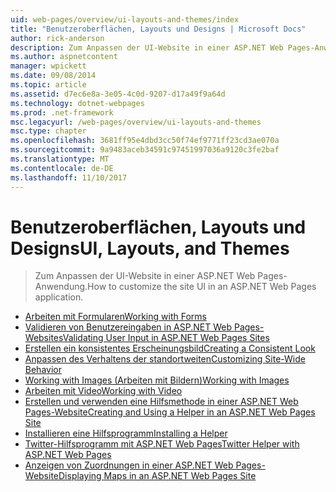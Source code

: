```yaml
---
uid: web-pages/overview/ui-layouts-and-themes/index
title: "Benutzeroberflächen, Layouts und Designs | Microsoft Docs"
author: rick-anderson
description: Zum Anpassen der UI-Website in einer ASP.NET Web Pages-Anwendung.
ms.author: aspnetcontent
manager: wpickett
ms.date: 09/08/2014
ms.topic: article
ms.assetid: d7ec6e8a-3e05-4c0d-9207-d17a49f9a64d
ms.technology: dotnet-webpages
ms.prod: .net-framework
msc.legacyurl: /web-pages/overview/ui-layouts-and-themes
msc.type: chapter
ms.openlocfilehash: 3681ff95e4dbd3cc50f74ef9771ff23cd3ae070a
ms.sourcegitcommit: 9a9483aceb34591c97451997036a9120c3fe2baf
ms.translationtype: MT
ms.contentlocale: de-DE
ms.lasthandoff: 11/10/2017
---
```

<a name="ui-layouts-and-themes"></a><span data-ttu-id="9004d-103">Benutzeroberflächen, Layouts und Designs</span><span class="sxs-lookup"><span data-stu-id="9004d-103">UI, Layouts, and Themes</span></span>
====================
> <span data-ttu-id="9004d-104">Zum Anpassen der UI-Website in einer ASP.NET Web Pages-Anwendung.</span><span class="sxs-lookup"><span data-stu-id="9004d-104">How to customize the site UI in an ASP.NET Web Pages application.</span></span>


- [<span data-ttu-id="9004d-105">Arbeiten mit Formularen</span><span class="sxs-lookup"><span data-stu-id="9004d-105">Working with Forms</span></span>](4-working-with-forms.md)
- [<span data-ttu-id="9004d-106">Validieren von Benutzereingaben in ASP.NET Web Pages-Websites</span><span class="sxs-lookup"><span data-stu-id="9004d-106">Validating User Input in ASP.NET Web Pages Sites</span></span>](validating-user-input-in-aspnet-web-pages-sites.md)
- [<span data-ttu-id="9004d-107">Erstellen ein konsistentes Erscheinungsbild</span><span class="sxs-lookup"><span data-stu-id="9004d-107">Creating a Consistent Look</span></span>](3-creating-a-consistent-look.md)
- [<span data-ttu-id="9004d-108">Anpassen des Verhaltens der standortweiten</span><span class="sxs-lookup"><span data-stu-id="9004d-108">Customizing Site-Wide Behavior</span></span>](18-customizing-site-wide-behavior.md)
- [<span data-ttu-id="9004d-109">Working with Images (Arbeiten mit Bildern)</span><span class="sxs-lookup"><span data-stu-id="9004d-109">Working with Images</span></span>](9-working-with-images.md)
- [<span data-ttu-id="9004d-110">Arbeiten mit Video</span><span class="sxs-lookup"><span data-stu-id="9004d-110">Working with Video</span></span>](10-working-with-video.md)
- [<span data-ttu-id="9004d-111">Erstellen und verwenden eine Hilfsmethode in einer ASP.NET Web Pages-Website</span><span class="sxs-lookup"><span data-stu-id="9004d-111">Creating and Using a Helper in an ASP.NET Web Pages Site</span></span>](creating-and-using-a-helper-in-an-aspnet-web-pages-site.md)
- [<span data-ttu-id="9004d-112">Installieren eine Hilfsprogramm</span><span class="sxs-lookup"><span data-stu-id="9004d-112">Installing a Helper</span></span>](installing-helpers.md)
- [<span data-ttu-id="9004d-113">Twitter-Hilfsprogramm mit ASP.NET Web Pages</span><span class="sxs-lookup"><span data-stu-id="9004d-113">Twitter Helper with ASP.NET Web Pages</span></span>](twitter-helper.md)
- [<span data-ttu-id="9004d-114">Anzeigen von Zuordnungen in einer ASP.NET Web Pages-Website</span><span class="sxs-lookup"><span data-stu-id="9004d-114">Displaying Maps in an ASP.NET Web Pages Site</span></span>](displaying-maps-in-an-aspnet-web-pages-site.md)
